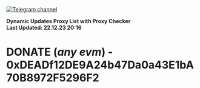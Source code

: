 [![Telegram channel](https://img.shields.io/endpoint?url=https://runkit.io/damiankrawczyk/telegram-badge/branches/master?url=https://t.me/n4z4v0d)](https://t.me/n4z4v0d) 

**Dynamic Updates Proxy List with Proxy Checker**  
**Last Updated: 22.12.23 20:16**

# DONATE (_any evm_) - 0xDEADf12DE9A24b47Da0a43E1bA70B8972F5296F2
